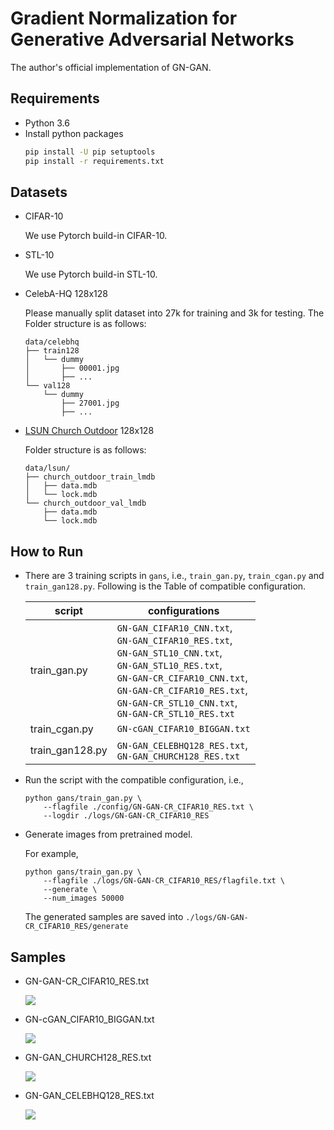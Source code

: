 # Gradient Normalization for Generative Adversarial Networks

The author's official implementation of GN-GAN.

## Requirements
- Python 3.6
- Install python packages
    ```bash
    pip install -U pip setuptools
    pip install -r requirements.txt
    ```

## Datasets
- CIFAR-10

    We use Pytorch build-in CIFAR-10.

- STL-10

    We use Pytorch build-in STL-10.

- CelebA-HQ 128x128

    Please manually split dataset into 27k for training and 3k for testing. The
    Folder structure is as follows:
    ```
    data/celebhq
    ├── train128
    │   └── dummy
    │       ├── 00001.jpg
    │       ├── ...
    └── val128
        └── dummy
            ├── 27001.jpg
            ├── ...
    ```

- [LSUN Church Outdoor](https://www.yf.io/p/lsun) 128x128

    Folder structure is as follows:
    ```
    data/lsun/
    ├── church_outdoor_train_lmdb
    │   ├── data.mdb
    │   └── lock.mdb
    └── church_outdoor_val_lmdb
        ├── data.mdb
        └── lock.mdb
    ```

## How to Run
- There are 3 training scripts in `gans`, i.e., `train_gan.py`, `train_cgan.py` and `train_gan128.py`. Following is the Table of compatible configuration.

    |script         |configurations|
    |---------------|--------------|
    |train_gan.py   |`GN-GAN_CIFAR10_CNN.txt`,<br>`GN-GAN_CIFAR10_RES.txt`,<br>`GN-GAN_STL10_CNN.txt`,<br>`GN-GAN_STL10_RES.txt`,<br>`GN-GAN-CR_CIFAR10_CNN.txt`,<br>`GN-GAN-CR_CIFAR10_RES.txt`,<br>`GN-GAN-CR_STL10_CNN.txt`,<br>`GN-GAN-CR_STL10_RES.txt`|
    |train_cgan.py  |`GN-cGAN_CIFAR10_BIGGAN.txt`|
    |train_gan128.py|`GN-GAN_CELEBHQ128_RES.txt`,<br>`GN-GAN_CHURCH128_RES.txt`|

- Run the script with the compatible configuration, i.e.,
    ```
    python gans/train_gan.py \
        --flagfile ./config/GN-GAN-CR_CIFAR10_RES.txt \
        --logdir ./logs/GN-GAN-CR_CIFAR10_RES
    ```

- Generate images from pretrained model.

    For example,
    ```
    python gans/train_gan.py \
        --flagfile ./logs/GN-GAN-CR_CIFAR10_RES/flagfile.txt \
        --generate \
        --num_images 50000
    ```

    The generated samples are saved into `./logs/GN-GAN-CR_CIFAR10_RES/generate`


## Samples
- GN-GAN-CR_CIFAR10_RES.txt

    ![](./figures/cifar10_res_cr.png)
- GN-cGAN_CIFAR10_BIGGAN.txt

    ![](./figures/cifar10_biggan_10x10.png)
- GN-GAN_CHURCH128_RES.txt

    ![](./figures/lsun_church128_3x3.png)
- GN-GAN_CELEBHQ128_RES.txt

    ![](./figures/celebhq128_3x3.png)